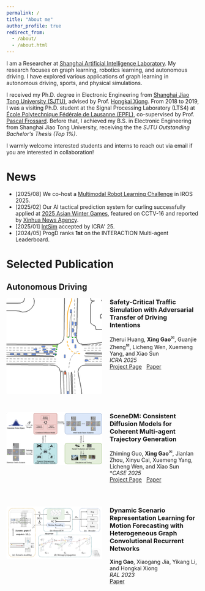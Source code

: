 ```yaml
---
permalink: /
title: "About me"
author_profile: true
redirect_from: 
  - /about/
  - /about.html
---
```

I am a Researcher at [Shanghai Artificial Intelligence Laboratory](https://www.shlab.org.cn/). My research focuses on graph learning, robotics learning, and autonomous driving. I have explored various applications of graph learning in autonomous driving, sports, and physical simulations.

I received my Ph.D. degree in Electronic Engineering from [Shanghai Jiao Tong University (SJTU)](https://en.sjtu.edu.cn), advised by Prof. [Hongkai Xiong](https://min.sjtu.edu.cn/En/FacultyShow/4?Vid=14). From 2018 to 2019, I was a visiting Ph.D. student at the Signal Processing Laboratory (LTS4) at [École Polytechnique Fédérale de Lausanne (EPFL)](https://www.epfl.ch/en/), co-supervised by Prof. [Pascal Frossard](https://people.epfl.ch/pascal.frossard). Before that, I achieved my B.S. in Electronic Engineering from Shanghai Jiao Tong University, receiving the the *SJTU Outstanding Bachelor's Thesis (Top 1%)*.

I warmly welcome interested students and interns to reach out via email if you are interested in collaboration!

News
======
* \[2025/08\] We co-host a [Multimodal Robot Learning Challenge](https://internrobotics.shlab.org.cn/challenge/2025/) in IROS 2025. 
* \[2025/02\] Our AI tactical prediction system for curling successfully applied at [2025 Asian Winter Games](https://www.harbin2025.com/english/index.html), featured on CCTV-16 and reported by [Xinhua News Agency](https://www.news.cn/sports/20250214/96fecff076cf4918bcbacc2540d6f837/c.html).
* \[2025/01\] [IntSim](https://arxiv.org/abs/2503.05180) accepted by ICRA' 25.
* \[2024/05\] ProgD ranks **1st** on the INTERACTION Multi-agent Leaderboard.



Selected Publication
======
## Autonomous Driving
<!-- ---------- 仅此一段 CSS；可放到 <head> 或这里 ---------- -->
<style>
.paper-item  { display:flex; align-items:flex-start; margin-bottom:3rem; }
.paper-item img{ width:250px; margin-right:20px; border-radius:4px; display:block; }
.paper-meta h3{ margin-top:0; }             /* 关键：让文字区紧贴顶部 */
.paper-links a{ margin-right:8px; }
</style>

<!-- ------------------ Paper  ------------------ -->
<div class="paper-item">
  <img src="/assets/intsim.gif" alt="IntSim">
  <div class="paper-meta" markdown="1">
  
### **Safety-Critical Traffic Simulation with Adversarial Transfer of Driving Intentions** 

Zherui Huang, **Xing Gao**<sup>&#x2709;</sup>, Guanjie Zheng<sup>&#x2709;</sup>, Licheng Wen, Xuemeng Yang, and Xiao Sun    
*ICRA 2025*  
<span class="paper-links">
  <a href="https://project.page/streamvln">Project Page</a>
  <a href="https://arxiv.org/abs/2503.05180">Paper</a>
</span>
  </div>
</div>

<!-- ------------------ Paper  ------------------ -->
<div class="paper-item">
  <img src="/assets/scenedm.png" alt="SceneDM">  
   <div class="paper-meta" markdown="1">
  
### **SceneDM: Consistent Diffusion Models for Coherent Multi-agent Trajectory Generation**

Zhiming Guo, **Xing Gao**<sup>&#x2709;</sup>, Jianlan Zhou, Xinyu Cai, Xuemeng Yang, Licheng Wen, and Xiao Sun   
**CASE 2025*     
<span class="paper-links">
  <a href="https://alperen-hub.github.io/SceneDM">Project Page</a>
  <a href="https://arxiv.org/abs/2311.15736">Paper</a>
</span>
  </div>
</div>

<!-- ------------------ Paper  ------------------ -->
<div class="paper-item">
  <img src="/assets/HeteroGCN.png" alt="HeteroGCN">  
   <div class="paper-meta" markdown="1">
  
### **Dynamic Scenario Representation Learning for Motion Forecasting with Heterogeneous Graph Convolutional Recurrent Networks**

**Xing Gao**, Xiaogang Jia, Yikang Li, and Hongkai Xiong   
*RAL 2023*     
<span class="paper-links">
  <a href="https://arxiv.org/pdf/2303.04364">Paper</a>
</span>
  </div>
</div>


